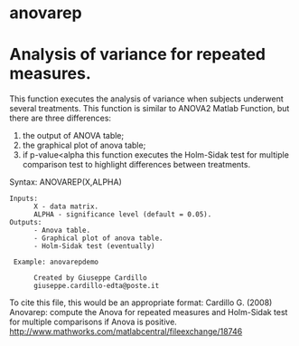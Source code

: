 # anovarep
# Analysis of variance for repeated measures. 
This function executes the analysis of variance when subjects underwent
several treatments. This function is similar to ANOVA2 Matlab Function,
but there are three differences:
1) the output of ANOVA table;
2) the graphical plot of anova table;
3) if p-value<alpha this function executes the Holm-Sidak test for multiple
comparison test to highlight differences between treatments.

Syntax: 	ANOVAREP(X,ALPHA)
     
    Inputs:
          X - data matrix. 
          ALPHA - significance level (default = 0.05).
    Outputs:
          - Anova table.
          - Graphical plot of anova table.
          - Holm-Sidak test (eventually)

     Example: anovarepdemo

          Created by Giuseppe Cardillo
          giuseppe.cardillo-edta@poste.it

To cite this file, this would be an appropriate format:
Cardillo G. (2008) Anovarep: compute the Anova for repeated measures and
Holm-Sidak test for multiple comparisons if Anova is positive. 
http://www.mathworks.com/matlabcentral/fileexchange/18746
